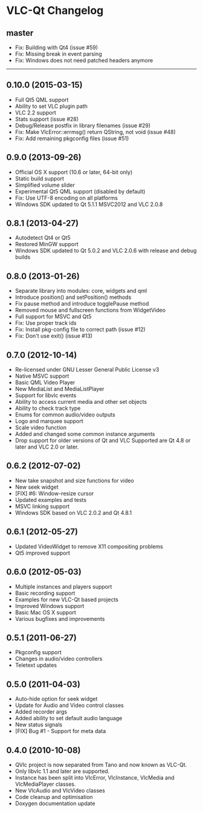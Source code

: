 # VLC-Qt Changelog

## master
 - Fix: Building with Qt4 (issue #59)
 - Fix: Missing break in event parsing
 - Fix: Windows does not need patched headers anymore

---

## 0.10.0 (2015-03-15)
 - Full Qt5 QML support
 - Ability to set VLC plugin path
 - VLC 2.2 support
 - Stats support (issue #28)
 - Debug/Release postfix in library filenames (issue #29)
 - Fix: Make VlcError::errmsg() return QString, not void (issue #48)
 - Fix: Add remaining pkgconfig files (issue #51)

## 0.9.0 (2013-09-26)
 - Official OS X support (10.6 or later, 64-bit only)
 - Static build support
 - Simplified volume slider
 - Experimental Qt5 QML support (disabled by default)
 - Fix: Use UTF-8 encoding on all platforms
 - Windows SDK updated to Qt 5.1.1 MSVC2012 and VLC 2.0.8

## 0.8.1 (2013-04-27)
 - Autodetect Qt4 or Qt5
 - Restored MinGW support
 - Windows SDK updated to Qt 5.0.2 and VLC 2.0.6 with release and debug builds

## 0.8.0 (2013-01-26)
  - Separate library into modules: core, widgets and qml
  - Introduce position() and setPosition() methods
  - Fix pause method and introduce togglePause method
  - Removed mouse and fullscreen functions from WidgetVideo
  - Full support for MSVC and Qt5
  - Fix: Use proper track ids
  - Fix: Install pkg-config file to correct path (issue #12)
  - Fix: Don't use exit() (issue #13)

## 0.7.0 (2012-10-14)
  - Re-licensed under GNU Lesser General Public License v3
  - Native MSVC support
  - Basic QML Video Player
  - New MediaList and MediaListPlayer
  - Support for libvlc events
  - Ability to access current media and other set objects
  - Ability to check track type
  - Enums for common audio/video outputs
  - Logo and marquee support
  - Scale video function
  - Added and changed some common instance arguments
  - Drop support for older versions of Qt and VLC
    Supported are Qt 4.8 or later and VLC 2.0 or later.

## 0.6.2 (2012-07-02)
  - New take snapshot and size functions for video
  - New seek widget
  - [FIX] #6: Window-resize cursor
  - Updated examples and tests
  - MSVC linking support
  - Windows SDK based on VLC 2.0.2 and Qt 4.8.1

## 0.6.1 (2012-05-27)
  - Updated VideoWidget to remove X11 compositing problems
  - Qt5 improved support

## 0.6.0 (2012-05-03)
  - Multiple instances and players support
  - Basic recording support
  - Examples for new VLC-Qt based projects
  - Improved Windows support
  - Basic Mac OS X support
  - Various bugfixes and improvements

## 0.5.1 (2011-06-27)
  - Pkgconfig support
  - Changes in audio/video controllers
  - Teletext updates

## 0.5.0 (2011-04-03)
  - Auto-hide option for seek widget
  - Update for Audio and Video control classes
  - Added recorder args
  - Added ability to set default audio language
  - New status signals
  - [FIX] Bug #1 - Support for meta data

## 0.4.0 (2010-10-08)
  - QVlc project is now separated from Tano and now known as VLC-Qt.
  - Only libvlc 1.1 and later are supported.
  - Instance has been split into VlcError, VlcInstance, VlcMedia and VlcMediaPlayer classes.
  - New VlcAudio and VlcVideo classes
  - Code cleanup and optimisation
  - Doxygen documentation update
